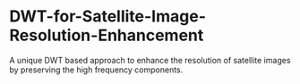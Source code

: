 # DWT-for-Satellite-Image-Resolution-Enhancement
A unique DWT based approach to enhance the resolution of satellite images by preserving the high frequency components.
